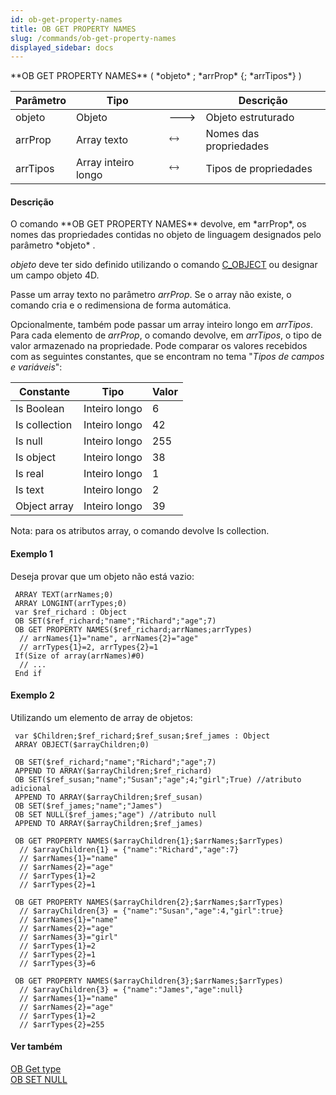 ```yaml
---
id: ob-get-property-names
title: OB GET PROPERTY NAMES
slug: /commands/ob-get-property-names
displayed_sidebar: docs
---
```


<!--REF #_command_.OB GET PROPERTY NAMES.Syntax-->**OB GET PROPERTY NAMES** ( *objeto* ; *arrProp* {; *arrTipos*} )<!-- END REF-->
<!--REF #_command_.OB GET PROPERTY NAMES.Params-->
| Parâmetro | Tipo |  | Descrição |
| --- | --- | --- | --- |
| objeto | Objeto | &#x1F852; | Objeto estruturado |
| arrProp | Array texto | &#x1F858; | Nomes das propriedades |
| arrTipos | Array inteiro longo | &#x1F858; | Tipos de propriedades |

<!-- END REF-->

#### Descrição 

<!--REF #_command_.OB GET PROPERTY NAMES.Summary-->O comando **OB GET PROPERTY NAMES** devolve, em *arrProp*, os nomes das propriedades contidas no objeto de linguagem designados pelo parâmetro *objeto* .<!-- END REF-->  
  
*objeto* deve ter sido definido utilizando o comando [C\_OBJECT](c-object.md) ou designar um campo objeto 4D.  
  
Passe um array texto no parâmetro *arrProp*. Se o array não existe, o comando cria e o redimensiona de forma automática.  
  
Opcionalmente, também pode passar um array inteiro longo em *arrTipos*. Para cada elemento de *arrProp*, o comando devolve, em *arrTipos*, o tipo de valor armazenado na propriedade. Pode comparar os valores recebidos com as seguintes constantes, que se encontram no tema "*Tipos de campos e variáveis*":

| Constante     | Tipo          | Valor |
| ------------- | ------------- | ----- |
| Is Boolean    | Inteiro longo | 6     |
| Is collection | Inteiro longo | 42    |
| Is null       | Inteiro longo | 255   |
| Is object     | Inteiro longo | 38    |
| Is real       | Inteiro longo | 1     |
| Is text       | Inteiro longo | 2     |
| Object array  | Inteiro longo | 39    |
  
  
Nota: para os atributos array, o comando devolve Is collection.

#### Exemplo 1 

Deseja provar que um objeto não está vazio:

```4d
 ARRAY TEXT(arrNames;0)
 ARRAY LONGINT(arrTypes;0)
 var $ref_richard : Object
 OB SET($ref_richard;"name";"Richard";"age";7)
 OB GET PROPERTY NAMES($ref_richard;arrNames;arrTypes)
  // arrNames{1}="name", arrNames{2}="age"
  // arrTypes{1}=2, arrTypes{2}=1
 If(Size of array(arrNames)#0)
  // ...
 End if
```

#### Exemplo 2 

Utilizando um elemento de array de objetos:

```4d
 var $Children;$ref_richard;$ref_susan;$ref_james : Object
 ARRAY OBJECT($arrayChildren;0)
 
 OB SET($ref_richard;"name";"Richard";"age";7)
 APPEND TO ARRAY($arrayChildren;$ref_richard)
 OB SET($ref_susan;"name";"Susan";"age";4;"girl";True) //atributo adicional
 APPEND TO ARRAY($arrayChildren;$ref_susan)
 OB SET($ref_james;"name";"James")
 OB SET NULL($ref_james;"age") //atributo null
 APPEND TO ARRAY($arrayChildren;$ref_james)
 
 OB GET PROPERTY NAMES($arrayChildren{1};$arrNames;$arrTypes)
  // $arrayChildren{1} = {"name":"Richard","age":7}
  // $arrNames{1}="name"
  // $arrNames{2}="age"
  // $arrTypes{1}=2
  // $arrTypes{2}=1
 
 OB GET PROPERTY NAMES($arrayChildren{2};$arrNames;$arrTypes)
  // $arrayChildren{3} = {"name":"Susan","age":4,"girl":true}
  // $arrNames{1}="name"
  // $arrNames{2}="age"
  // $arrNames{3}="girl"
  // $arrTypes{1}=2
  // $arrTypes{2}=1
  // $arrTypes{3}=6
 
 OB GET PROPERTY NAMES($arrayChildren{3};$arrNames;$arrTypes)
  // $arrayChildren{3} = {"name":"James","age":null}
  // $arrNames{1}="name"
  // $arrNames{2}="age"
  // $arrTypes{1}=2
  // $arrTypes{2}=255
```

#### Ver também 

[OB Get type](ob-get-type.md)  
[OB SET NULL](ob-set-null.md)  